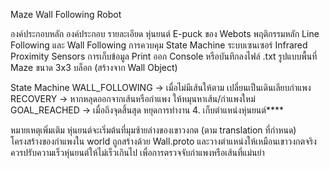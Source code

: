 Maze Wall Following Robot

องค์ประกอบหลัก
องค์ประกอบ	รายละเอียด
หุ่นยนต์	E-puck ของ Webots
พฤติกรรมหลัก	Line Following และ Wall Following
การควบคุม	State Machine
ระบบเซนเซอร์	Infrared Proximity Sensors
การเก็บข้อมูล	Print ออก Console หรือบันทึกลงไฟล์ .txt
รูปแบบพื้นที่	Maze ขนาด 3x3 บล็อก (สร้างจาก Wall Object)

State Machine
WALL_FOLLOWING → เมื่อไม่มีเส้นให้ตาม เปลี่ยนเป็นเดินเลียบกำแพง
RECOVERY → หากหลุดออกจากเส้นหรือกำแพง ให้หมุนหาเส้น/กำแพงใหม่
GOAL_REACHED → เมื่อถึงจุดสิ้นสุด หยุดการทำงาน
4. เก็บตำแหน่งหุ่นยนต์****

หมายเหตุเพิ่มเติม
หุ่นยนต์จะเริ่มต้นที่มุมซ้ายล่างของเขาวงกต (ตาม translation ที่กำหนด)
โครงสร้างของกำแพงใน world ถูกสร้างด้วย Wall.proto และวางตำแหน่งให้เหมือนเขาวงกตจริง
ควรปรับความเร็วหุ่นยนต์ให้ไม่เร็วเกินไป เพื่อการตรวจจับกำแพงหรือเส้นที่แม่นยำ
